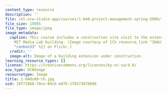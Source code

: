 ```yaml
---
content_type: resource
description: ''
file: /ol-ocw-studio-app/courses/1-040-project-management-spring-2009/19f7106870ce84cbe07b1f657387689d_1-040s09-th.jpg
file_size: 15855
file_type: image/jpeg
image_metadata:
  caption: This course includes a construction site visit to the extension of the
    MIT Media Lab building. (Image courtesy of {{% resource_link "3b0a7f91-c1fa-451a-92ea-84c814d76c56"
    "conbon33" %}} on Flickr.)
  credit: ''
  image-alt: Image of a building extension under construction.
learning_resource_types: []
license: https://creativecommons.org/licenses/by-nc-sa/4.0/
ocw_type: OCWImage
resourcetype: Image
title: 1-040s09-th.jpg
uid: 19f71068-70ce-84cb-e07b-1f657387689d
---
```

